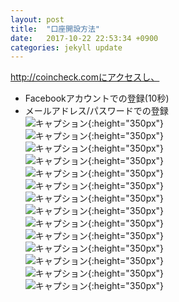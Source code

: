 ```yaml
---
layout: post
title:  "口座開設方法"
date:   2017-10-22 22:53:34 +0900
categories: jekyll update
---
```

http://coincheck.comにアクセスし、   
- Facebookアカウントでの登録(10秒)   
- メールアドレス/パスワードでの登録   
![キャプション]({{site.baseurl}}/images/0.png){:height="350px"}  
![キャプション]({{site.baseurl}}/images/1.png){:height="350px"}  
![キャプション]({{site.baseurl}}/images/2.png){:height="350px"}  
![キャプション]({{site.baseurl}}/images/3.png){:height="350px"}  
![キャプション]({{site.baseurl}}/images/4.jpg){:height="350px"}  
![キャプション]({{site.baseurl}}/images/5.png){:height="350px"}  
![キャプション]({{site.baseurl}}/images/6.png){:height="350px"}  
![キャプション]({{site.baseurl}}/images/7.png){:height="350px"}  
![キャプション]({{site.baseurl}}/images/8.png){:height="350px"}  
![キャプション]({{site.baseurl}}/images/9.png){:height="350px"}  
![キャプション]({{site.baseurl}}/images/10.png){:height="350px"}  
![キャプション]({{site.baseurl}}/images/11.png){:height="350px"}  
![キャプション]({{site.baseurl}}/images/12.png){:height="350px"}  
![キャプション]({{site.baseurl}}/images/13.png){:height="350px"}  
